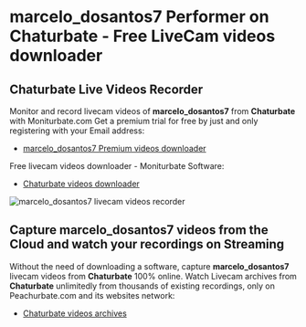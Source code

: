 # marcelo_dosantos7 Performer on Chaturbate - Free LiveCam videos downloader

## Chaturbate Live Videos Recorder

Monitor and record livecam videos of **marcelo_dosantos7** from **Chaturbate** with Moniturbate.com
Get a premium trial for free by just and only registering with your Email address:
* [marcelo_dosantos7 Premium videos downloader](https://moniturbate.com/request-demo-licence-key.html)

Free livecam videos downloader - Moniturbate Software:
* [Chaturbate videos downloader](https://moniturbate.com/moniturbate-download-software.html)

![marcelo_dosantos7 livecam videos recorder](https://peachurnet.com/templates/moniturbate-software.png)


## Capture marcelo_dosantos7 videos from the Cloud and watch your recordings on Streaming

Without the need of downloading a software, capture **marcelo_dosantos7** livecam videos from **Chaturbate** 100% online.
Watch Livecam archives from **Chaturbate** unlimitedly from thousands of existing recordings, only on Peachurbate.com and its websites network:
* [Chaturbate videos archives](https://peachurnet.com/)